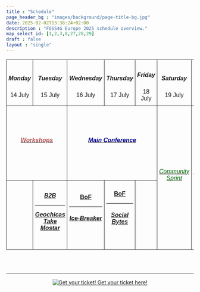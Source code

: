 ```yaml
---
title : "Schedule"
page_header_bg : "images/background/page-title-bg.jpg"
date: 2025-02-02T13:38:24+02:00
description : "FOSS4G Europe 2025 schedule overview."
map_select_id: [1,2,3,8,27,28,29]
draft : false
layout : "single"
---
```


<style type="text/css">
  .container{ max-width: 72% !important;}
    .tg  {border-collapse:collapse;border-spacing:0; width:100%;font-family: "Montserrat", sans-serif;font-variant-ligatures: none;}
    .tg td{border-color: rgb(44, 43, 43);border-style:solid;border-width:1px;
      overflow:hidden;padding:10px 5px;word-break:normal; width: 12%;}
    .tg th{border-color:rgb(44, 43, 43);border-style:solid;border-width:1px;
     overflow:hidden;padding:10px 5px;word-break:normal;}
    .tg .tg-head{text-align:center;vertical-align:middle; background-color: transparent;}
    .tg .tg-body{text-align:center;vertical-align:middle; height: 100px;}
    h6{color:goldenrod}
    </style>
<section>
<div>
    <table class="tg">
    <thead>
      <tr>
        <td class="tg-head"><h5>Monday</h5>14 July</td>
        <td class="tg-head"><h5>Tuesday</h5> 15 July</td>
        <td class="tg-head"><h5>Wednesday</h5> 16 July</td>
        <td class="tg-head"><h5>Thursday </h5>17 July</td>
        <td class="tg-head"><h5>Friday </h5>18 July</td>
        <td class="tg-head"><h5>Saturday </h5>19 July</td>
        <td class="tg-head"><h5>Sunday </h5>20 July</td>
      </tr>
    </thead>
    <tbody>
      <tr style="height:200px;">
        <td class="tg-body" colspan="2"><a href="./workshops/"><h6 style="color: rgb(177, 81, 81);"><b>Workshops</b></h6></a></td>
        <td class="tg-body" colspan="3"><a href="./talks/"><h6 style="color: darkblue;"><b>Main Conference</b></h6></td>
        <td class="tg-body" rowspan="2"><a href="#"><h6 style="color: darkgreen;">Community Sprint</h6></a></td>
        <td class="tg-body" rowspan="2"><a href="#"><h6 style="color: darkgreen;">Community Sprint</h6></a></td>
      </tr>
      <tr>
        <td class="tg-body"><h6><a href="#"><b></b></a></h6></td>
        <td class="tg-body"><h6><a href="./b2b/"><b>B2B</b></a><hr><a href="./geochicas-take-mostar/"><b>Geochicas Take Mostar</b></a></h6></td>
        <td class="tg-body"><a href="#"><b>BoF</b></a><hr><h6><a href="#"><b>Ice-Breaker</b></a></h6></td>
        <td class="tg-body"><a href="#"><b>BoF</b></a><hr><h6><a href="./social-bytes/"><b>Social Bytes</b></a></h6></td>
        <td></td>
      </tr>
    </tbody>
    </table>
    <br><br>
    <!--div>You can explore the agenda by clicking through the items above.</div-->
</div>
</section>

<hr>
<center>
    <a href="https://pretix.eu/foss4ge2025/mostar/"
        class="btn btn-primary btn-lg"
        target="blank" rel="noopener noreferrer"
        style="padding:32px;margin-top:30px;margin-bottom:30px">
        <img src="https://2025.europe.foss4g.org/images/icon/ticket.png" alt="Get your ticket!">
    <span>Get your ticket here!</span></a>
</center>
